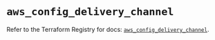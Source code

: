 # `aws_config_delivery_channel`

Refer to the Terraform Registry for docs: [`aws_config_delivery_channel`](https://registry.terraform.io/providers/hashicorp/aws/5.34.0/docs/resources/config_delivery_channel).
